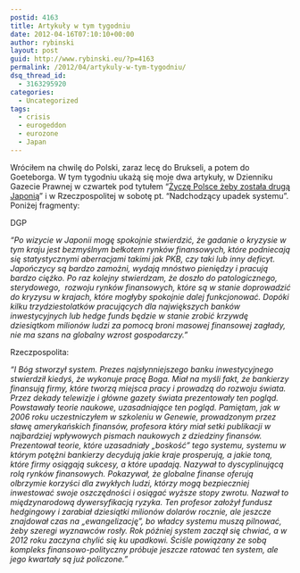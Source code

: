 ```yaml
---
postid: 4163
title: Artykuły w tym tygodniu
date: 2012-04-16T07:10:10+00:00
author: rybinski
layout: post
guid: http://www.rybinski.eu/?p=4163
permalink: /2012/04/artykuly-w-tym-tygodniu/
dsq_thread_id:
  - 3163295920
categories:
  - Uncategorized
tags:
  - crisis
  - eurogeddon
  - eurozone
  - Japan
---
```

Wróciłem na chwilę do Polski, zaraz lecę do Brukseli, a potem do Goeteborga. W tym tygodniu ukażą się moje dwa artykuły, w Dzienniku Gazecie Prawnej w czwartek pod tytułem “[Życzę Polsce żeby została drugą Japonią](http://forsal.pl/artykuly/611179,rybinski_handel_technologia_praca_oby_polska_byla_druga_japonia.html)” i w Rzeczpospolitej w sobotę pt. “Nadchodzący upadek systemu”. Poniżej fragmenty:

DGP

_“Po wizycie w Japonii mogę spokojnie stwierdzić, że gadanie o kryzysie w tym kraju jest bezmyślnym bełkotem rynków finansowych, które podniecają się statystycznymi aberracjami takimi jak PKB, czy taki lub inny deficyt. Japończycy są bardzo zamożni, wydają mnóstwo pieniędzy i pracują bardzo ciężko. Po raz kolejny stwierdzam, że doszło do patologicznego, sterydowego,  rozwoju rynków finansowych, które są w stanie doprowadzić do kryzysu w krajach, które mogłyby spokojnie dalej funkcjonować. Dopóki kilku trzydziestolatków pracujących dla największych banków inwestycyjnych lub hedge funds będzie w stanie zrobić krzywdę dziesiątkom milionów ludzi za pomocą broni masowej finansowej zagłady, nie ma szans na globalny wzrost gospodarczy.”_

Rzeczpospolita:

_“I Bóg stworzył system. Prezes najsłynniejszego banku inwestycyjnego stwierdził kiedyś, że wykonuje pracę Boga. Miał na myśli fakt, że bankierzy finansują firmy, które tworzą miejsca pracy i prowadzą do rozwoju świata. Przez dekady telewizje i główne gazety świata prezentowały ten pogląd. Powstawały teorie naukowe, uzasadniające ten pogląd. Pamiętam, jak w 2006 roku uczestniczyłem w szkoleniu w Genewie, prowadzonym przez sławę amerykańskich finansów, profesora który miał setki publikacji w najbardziej wpływowych pismach naukowych z dziedziny finansów. Prezentował teorie, które uzasadniały „boskość” tego systemu, systemu w którym potężni bankierzy decydują jakie kraje prosperują, a jakie toną, które firmy osiągają sukcesy, a które upadają. Nazywał to dyscyplinującą rolą rynków finansowych. Pokazywał, że globalne finanse oferują olbrzymie korzyści dla zwykłych ludzi, którzy mogą bezpieczniej inwestować swoje oszczędności i osiągać wyższe stopy zwrotu. Nazwał to międzynarodową dywersyfikacją ryzyka. Ten profesor założył fundusz hedgingowy i zarabiał dziesiątki milionów dolarów rocznie, ale jeszcze znajdował czas na „ewangelizację”, bo władcy systemu muszą pilnować, żeby szeregi wyznawców rosły. Rok później system zaczął się chwiać, a w 2012 roku zaczyna chylić się ku upadkowi. Ściśle powiązany ze sobą kompleks finansowo-polityczny próbuje jeszcze ratować ten system, ale jego kwartały są już policzone.”_
